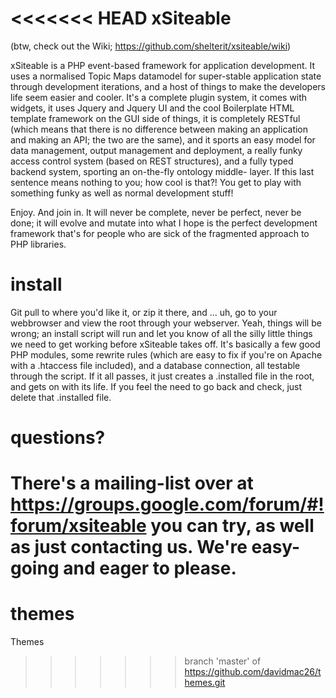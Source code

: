 <<<<<<< HEAD
xSiteable
=========

(btw, check out the Wiki; https://github.com/shelterit/xsiteable/wiki)

xSiteable is a PHP event-based framework for application development. It uses a normalised Topic Maps datamodel 
for super-stable application state through development iterations, and a host of things to make the developers 
life seem easier and cooler. It's a complete plugin system, it comes with widgets, it uses Jquery and Jquery UI
and the cool Boilerplate HTML template framework on the GUI side of things, it is completely RESTful (which 
means that there is no difference between making an application and making an API; the two are the same), and
it sports an easy model for data management, output management and deployment, a really funky access control
system (based on REST structures), and a fully typed backend system, sporting an on-the-fly ontology middle-
layer. If this last sentence means nothing to you; how cool is that?! You get to play with something funky as
well as normal development stuff!

Enjoy. And join in. It will never be complete, never be perfect, never be done; it will evolve and mutate into
what I hope is the perfect development framework that's for people who are sick of the fragmented approach to
PHP libraries.

install
=======

Git pull to where you'd like it, or zip it there, and ... uh, go to your webbrowser and view the root through 
your webserver. Yeah, things will be wrong; an install script will run and let you know of all the silly
little things we need to get working before xSiteable takes off. It's basically a few good PHP modules, some
rewrite rules (which are easy to fix if you're on Apache with a .htaccess file included), and a database
connection, all testable through the script. If it all passes, it just creates a .installed file in the root,
and gets on with its life. If you feel the need to go back and check, just delete that .installed file.

questions?
==========

There's a mailing-list over at https://groups.google.com/forum/#!forum/xsiteable you can try, as well as just
contacting us. We're easy-going and eager to please.
=======
themes
======

Themes
>>>>>>> branch 'master' of https://github.com/davidmac26/themes.git
